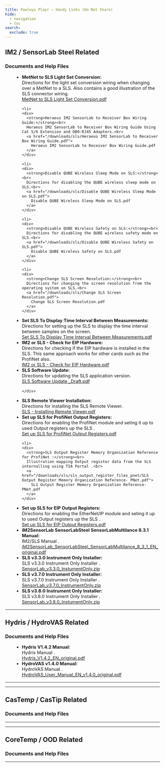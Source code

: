 ```yaml
---
title: Pawleys Playr – Handy Links (Do Not Share)
hide:
  - navigation
  - toc
search:
  exclude: true
---
```


## IM2 / SensorLab Steel Related

### Documents and Help Files

<ul style="list-style-type: disc; margin-left: 2em; font-size: 1.05em;">

  <li>
    <div>
      <strong>MetNet to SLS Light Set Conversion:</strong><br>
      Directions for the light set conversion wiring when changing over a MetNet to a SLS. Also contains a good illustration of the SLS connector wiring.<br>
      <a href="/downloads/sls/MetNet to SLS Light Set Conversion.pdf">
        MetNet to SLS Light Set Conversion.pdf
      </a>
    </div>
  </li>
  
    <li>
    <div>
      <strong>Heraeus IM2 SensorLab to Receiver Box Wiring Guide:</strong><br>
      Heraeus IM2 SensorLab to Receiver Box Wiring Guide Using Cat 5/6 Extension and DB9-RJ45 Adapters.<br>
      <a href="/downloads/sls/Heraeus IM2 SensorLab to Receiver Box Wiring Guide.pdf">
        Heraeus IM2 SensorLab to Receiver Box Wiring Guide.pdf
      </a>
    </div>
  </li>
  
    <li>
    <div>
      <strong>Disable QUBE Wireless Sleep Mode on SLS:</strong><br>
      Directions for disabling the QUBE wireless sleep mode on SLS.<br>
      <a href="/downloads/sls/Disable QUBE Wireless Sleep Mode on SLS.pdf">
        Disable QUBE Wireless Sleep Mode on SLS.pdf
      </a>
    </div>
  </li>
  
    <li>
    <div>
      <strong>Disable QUBE Wireless Safety on SLS:</strong><br>
      Directions for disabling the QUBE wireless safety mode on SLS.<br>
      <a href="/downloads/sls/Disable QUBE Wireless Safety on SLS.pdf">
        Disable QUBE Wireless Safety on SLS.pdf
      </a>
    </div>
  </li>
  
    <li>
    <div>
      <strong>Change SLS Screen Resolution:</strong><br>
      Directions for changing the screen resolution from the operating system on SLS.<br>
      <a href="/downloads/sls/Change SLS Screen Resolution.pdf">
        Change SLS Screen Resolution.pdf
      </a>
    </div>
  </li>
  
  <li>
    <div>
      <strong>Set SLS To Display Time Interval Between Measurements:</strong><br>
      Directions for setting up the SLS to display the time interval between samples on the screen.<br>
      <a href="/downloads/sls/Set SLS To Display Time Interval Between Measurements.pdf">
        Set SLS To Display Time Interval Between Measurements.pdf
      </a>
    </div>
  </li>
  
  <li>
    <div>
      <strong>IM2 or SLS - Check for EIP Hardware:</strong><br>
      Directions for checking if the EIP hardware is installed in the SLS. This same approach works for other cards such as the ProfiNet also.<br>
      <a href="/downloads/sls/IM2 or SLS - Check for EIP Hardware.pdf">
        IM2 or SLS - Check for EIP Hardware.pdf
      </a>
    </div>
  </li>
  
 <li>
    <div>
      <strong>SLS Software Update:</strong><br>
      Directions for updating the SLS application version.<br>
      <a href="/downloads/sls/SLS Software Update _Draft.pdf">
        SLS Software Update _Draft.pdf
      </a>
	  
    </div>
  </li>
  
  
   <li>
    <div>
      <strong>SLS Remote Viewer Installation:</strong><br>
      Directions for installing the SLS Remote Viewer.<br>
      <a href="/downloads/sls/SLS - Installing Remote Viewer.pdf">
        SLS - Installing Remote Viewer.pdf
      </a>
    </div>
  </li>
  
  
  
  <li>
    <div>
      <strong>Set up SLS for ProfiNet Output Registers:</strong><br>
      Directions for enabling the ProfiNet module and seting it up to used Output registers up the SLS .<br>
      <a href="/downloads/sls/sls_output_register_files_pnet/Set up SLS for ProfiNet Output Registers.pdf">
        Set up SLS for ProfiNet Output Registers.pdf
      </a>
    </div>
  </li>
  
    <li>
    <div>
      <strong>SLS Output Register Memory Organization Reference for ProfiNet :</strong><br>
      Illustration mapping Output register data from the SLS internalling using TIA Portal .<br>
      <a href="/downloads/sls/sls_output_register_files_pnet/SLS Output Register Memory Organization Reference- PNet.pdf">
        SLS Output Register Memory Organization Reference- PNet.pdf
      </a>
    </div>
  </li>
  
  
  <li>
    <div>
      <strong>Set up SLS for EIP Output Registers:</strong><br>
      Directions for enabling the EtherNet/IP module and seting it up to used Output registers up the SLS .<br>
      <a href="/downloads/sls/sls_output_register_files_clx/Set up SLS for EIP Output Registers.pdf">
        Set up SLS for EIP Output Registers.pdf
      </a>
    </div>
  </li>


  <li>
    <div>
      <strong>iM2SensorLab SensorLabSteel SensorLabMultilance 8.3.1 Manual:</strong><br>
      IM2/SLS Manual .<br>
      <a href="https://pawleyslogic-downloads.s3.us-east-2.amazonaws.com/sls/iM2SensorLab_SensorLabSteel_SensorLabMultilance_8_3_1_EN_original.pdf">
        iM2SensorLab_SensorLabSteel_SensorLabMultilance_8_3_1_EN_original.pdf
      </a>
    </div>
  </li>


  <li>
    <div>
      <strong>SLS v3.3.0 Instrument Only Installer:</strong><br>
      SLS v3.3.0 Instrument Only Installer .<br>
      <a href="https://pawleyslogic-downloads.s3.us-east-2.amazonaws.com/sls/SensorLab_v3.3.0.zip">
        SensorLab_v3.3.0_InstumentOnly.zip
      </a>
    </div>
  </li>

  <li>
    <div>
      <strong>SLS v3.7.0 Instrument Only Installer:</strong><br>
      SLS v3.7.0 Instrument Only Installer .<br>
      <a href="https://pawleyslogic-downloads.s3.us-east-2.amazonaws.com/sls/SensorLab_v3.7.0_InstrumentOnly.zip">
        SensorLab_v3.7.0_InstrumentOnly.zip
      </a>
    </div>
  </li>

  <li>
    <div>
      <strong>SLS v3.8.0 Instrument Only Installer:</strong><br>
      SLS v3.8.0 Instrument Only Installer .<br>
      <a href="https://pawleyslogic-downloads.s3.us-east-2.amazonaws.com/sls/SensorLab_v3.8.0_InstrumentOnly.zip">
        SensorLab_v3.8.0_InstumentOnly.zip
      </a>
    </div>
  </li>


</ul>




---

## Hydris / HydroVAS Related

### Documents and Help Files

<ul style="list-style-type: disc; margin-left: 2em; font-size: 1.05em;">

  <li>
    <div>
      <strong>Hydris V1.4.2 Manual:</strong><br>
      Hydris Manual .<br>
      <a href="https://pawleyslogic-downloads.s3.us-east-2.amazonaws.com/hyd/Hydris_V1.4.2_EN_original.pdf">
        Hydris_V1.4.2_EN_original.pdf
      </a>
    </div>
  </li>

  <li>
    <div>
      <strong>HydroVAS v1.4.0 Manual:</strong><br>
      HydroVAS Manual .<br>
      <a href="https://pawleyslogic-downloads.s3.us-east-2.amazonaws.com/hyd/HydroVAS_User_Manual_EN_v1.4.0_original.pdf">
        HydroVAS_User_Manual_EN_v1.4.0_original.pdf
      </a>
    </div>
  </li>


</ul>

---


---

## CasTemp / CasTip Related

### Documents and Help Files

<ul style="list-style-type: disc; margin-left: 2em; font-size: 1.05em;">

</ul>

---
---

## CoreTemp / OOD Related

### Documents and Help Files

<ul style="list-style-type: disc; margin-left: 2em; font-size: 1.05em;">

</ul>

---